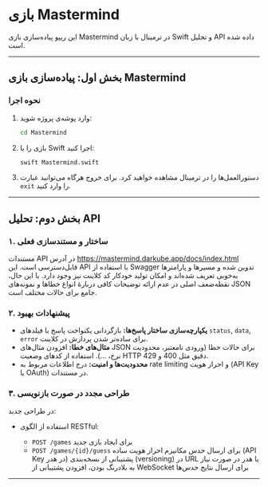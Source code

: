 # بازی Mastermind

این ریپو پیاده‌سازی بازی Mastermind در ترمینال با زبان Swift و تحلیل API داده شده است.

---

## بخش اول: پیاده‌سازی بازی Mastermind

### نحوه اجرا

1. وارد پوشه‌ی پروژه شوید:

   ```bash
   cd Mastermind
   ```
2. بازی را با Swift اجرا کنید:

   ```bash
   swift Mastermind.swift
   ```
3. دستورالعمل‌ها را در ترمینال مشاهده خواهید کرد. برای خروج هرگاه می‌توانید عبارت `exit` را وارد کنید.

---

## بخش دوم: تحلیل API

### ۱. ساختار و مستندسازی فعلی

مستندات API در آدرس https://mastermind.darkube.app/docs/index.html قابل‌دسترسی است. این API با استفاده از Swagger تدوین شده و مسیرها و پارامترها به‌خوبی تعریف شده‌اند و امکان تولید خودکار کد کلاینت نیز وجود دارد. با این حال، نقطه‌ضعف اصلی در عدم ارائه توضیحات کافی دربارهٔ انواع خطاها و نمونه‌های JSON جامع برای حالات مختلف است.

### ۲. پیشنهادات بهبود

* **یکپارچه‌سازی ساختار پاسخ‌ها:** بازگردانی یکنواخت پاسخ با فیلدهای `status`, `data`, `error` برای ساده‌تر شدن پردازش در کلاینت.
* **مثال‌های خطا:** افزودن مثال‌های JSON برای حالات خطا (ورودی نامعتبر، محدودیت نرخ، ...). استفاده از کدهای وضعیت HTTP دقیق مثل 400 و 429.
* **محدودیت‌ها و امنیت:** درج اطلاعات مربوط به rate limiting و احراز هویت (API Key یا OAuth) در مستندات.

### ۳. طراحی مجدد در صورت بازنویسی

در طراحی جدید:

* استفاده از الگوی RESTful:

  * `POST /games` برای ایجاد بازی جدید
  * `POST /games/{id}/guess` برای ارسال حدس
    مکانیزم احراز هویت ساده (API Key در هدر)
    پشتیبانی از نسخه‌بندی (versioning) در URL یا هدر
    در صورت نیاز به بلادرنگ بودن، افزودن پشتیبانی از WebSocket برای ارسال نتایج حدس‌ها

---
